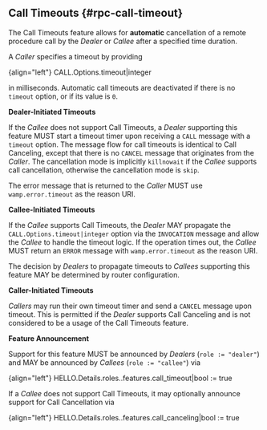 ## Call Timeouts {#rpc-call-timeout}

The Call Timeouts feature allows for **automatic** cancellation of a remote procedure call by the *Dealer* or *Callee* after a specified time duration.

A *Caller* specifies a timeout by providing

{align="left"}
        CALL.Options.timeout|integer

in milliseconds. Automatic call timeouts are deactivated if there is no `timeout` option, or if its value is `0`.

**Dealer-Initiated Timeouts**

If the *Callee* does not support Call Timeouts, a *Dealer* supporting this feature MUST start a timeout timer upon receiving a `CALL` message with a `timeout` option. The message flow for call timeouts is identical to Call Canceling, except that there is no `CANCEL` message that originates from the *Caller*. The cancellation mode is implicitly `killnowait` if the *Callee* supports call cancellation, otherwise the cancellation mode is `skip`.

The error message that is returned to the *Caller* MUST use `wamp.error.timeout` as the reason URI.

**Callee-Initiated Timeouts**

If the *Callee* supports Call Timeouts, the *Dealer* MAY propagate the `CALL.Options.timeout|integer` option via the `INVOCATION` message and allow the *Callee* to handle the timeout logic. If the operation times out, the *Callee* MUST return an `ERROR` message with `wamp.error.timeout` as the reason URI.

The decision by *Dealers* to propagate timeouts to *Callees* supporting this feature MAY be determined by router configuration.

**Caller-Initiated Timeouts**

*Callers* may run their own timeout timer and send a `CANCEL` message upon timeout. This is permitted if the *Dealer* supports Call Canceling and is not considered to be a usage of the Call Timeouts feature.

**Feature Announcement**

Support for this feature MUST be announced by *Dealers* (`role := "dealer"`) and MAY be announced by *Callees* (`role := "callee"`) via

{align="left"}
        HELLO.Details.roles.<role>.features.call_timeout|bool := true

If a *Callee* does not support Call Timeouts, it may optionally announce support for Call Cancellation via 
        
{align="left"}
        HELLO.Details.roles.<role>.features.call_canceling|bool := true
